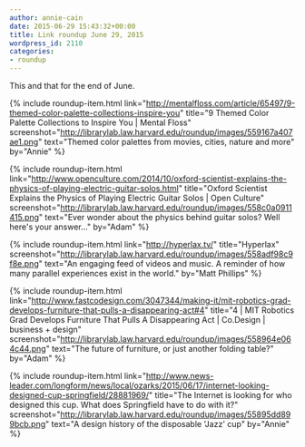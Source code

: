 ```yaml
---
author: annie-cain
date: 2015-06-29 15:43:32+00:00
title: Link roundup June 29, 2015
wordpress_id: 2110
categories:
- roundup
---
```


This and that for the end of June.

{% include roundup-item.html
  link="http://mentalfloss.com/article/65497/9-themed-color-palette-collections-inspire-you"
  title="9 Themed Color Palette Collections to Inspire You | Mental Floss"
  screenshot="http://librarylab.law.harvard.edu/roundup/images/559167a407ae1.png"
  text="Themed color palettes from movies, cities, nature and more"
  by="Annie"
%}

{% include roundup-item.html
  link="http://www.openculture.com/2014/10/oxford-scientist-explains-the-physics-of-playing-electric-guitar-solos.html"
  title="Oxford Scientist Explains the Physics of Playing Electric Guitar Solos | Open Culture"
  screenshot="http://librarylab.law.harvard.edu/roundup/images/558c0a0911415.png"
  text="Ever wonder about the physics behind guitar solos? Well here's your answer..."
  by="Adam"
%}

{% include roundup-item.html
  link="http://hyperlax.tv/"
  title="Hyperlax"
  screenshot="http://librarylab.law.harvard.edu/roundup/images/558adf98c9f8e.png"
  text="An engaging feed of videos and music. A reminder of how many parallel experiences exist in the world."
  by="Matt Phillips"
%}

{% include roundup-item.html
  link="http://www.fastcodesign.com/3047344/making-it/mit-robotics-grad-develops-furniture-that-pulls-a-disappearing-act#4"
  title="4 | MIT Robotics Grad Develops Furniture That Pulls A Disappearing Act | Co.Design | business + design"
  screenshot="http://librarylab.law.harvard.edu/roundup/images/558964e064c44.png"
  text="The future of furniture, or just another folding table?"
  by="Adam"
%}

{% include roundup-item.html
  link="http://www.news-leader.com/longform/news/local/ozarks/2015/06/17/internet-looking-designed-cup-springfield/28881969/"
  title="The Internet is looking for who designed this cup. What does Springfield have to do with it?"
  screenshot="http://librarylab.law.harvard.edu/roundup/images/55895dd899bcb.png"
  text="A design history of the disposable 'Jazz' cup"
  by="Annie"
%}
